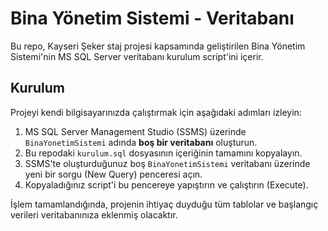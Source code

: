 # Bina Yönetim Sistemi - Veritabanı

Bu repo, Kayseri Şeker staj projesi kapsamında geliştirilen Bina Yönetim Sistemi'nin MS SQL Server veritabanı kurulum script'ini içerir.

## Kurulum

Projeyi kendi bilgisayarınızda çalıştırmak için aşağıdaki adımları izleyin:

1.  MS SQL Server Management Studio (SSMS) üzerinde `BinaYonetimSistemi` adında **boş bir veritabanı** oluşturun.
2.  Bu repodaki `kurulum.sql` dosyasının içeriğinin tamamını kopyalayın.
3.  SSMS'te oluşturduğunuz boş `BinaYonetimSistemi` veritabanı üzerinde yeni bir sorgu (New Query) penceresi açın.
4.  Kopyaladığınız script'i bu pencereye yapıştırın ve çalıştırın (Execute).

İşlem tamamlandığında, projenin ihtiyaç duyduğu tüm tablolar ve başlangıç verileri veritabanınıza eklenmiş olacaktır.
